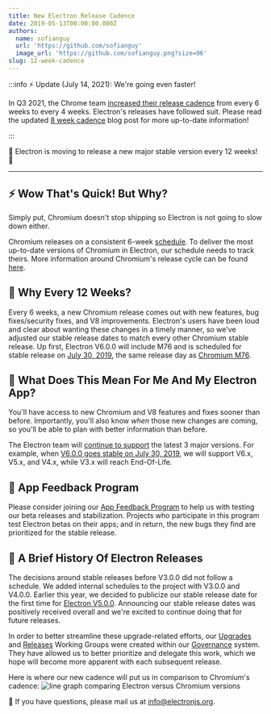 ```yaml
---
title: New Electron Release Cadence
date: 2019-05-13T00:00:00.000Z
authors:
  name: sofianguy
  url: 'https://github.com/sofianguy'
  image_url: 'https://github.com/sofianguy.png?size=96'
slug: 12-week-cadence
---
```


:::info ⚡️ Update (July 14, 2021): We're going even faster!

In Q3 2021, the Chrome team [increased their release cadence](https://blog.chromium.org/2021/03/speeding-up-release-cycle.html)
from every 6 weeks to every 4 weeks. Electron's releases have followed suit.
Please read the updated [8 week cadence](./8-week-cadence.md) blog post
for more up-to-date information!

:::

🎉 Electron is moving to release a new major stable version every 12 weeks! 🎉

---

## ⚡️ Wow That's Quick! But Why?

Simply put, Chromium doesn't stop shipping so Electron is not going to slow down either.

Chromium releases on a consistent 6-week [schedule](https://www.chromium.org/developers/calendar). To deliver the most up-to-date versions of Chromium in Electron, our schedule needs to track theirs. More information around Chromium's release cycle can be found [here](https://chromium.googlesource.com/chromium/src/+/master/docs/process/release_cycle.md).

## 🚀 Why Every 12 Weeks?

Every 6 weeks, a new Chromium release comes out with new features, bug fixes/security fixes, and V8 improvements. Electron's users have been loud and clear about wanting these changes in a timely manner, so we've adjusted our stable release dates to match every other Chromium stable release. Up first, Electron V6.0.0 will include M76 and is scheduled for stable release on [July 30, 2019](https://electronjs.org/docs/tutorial/electron-timelines#600-release-schedule), the same release day as [Chromium M76](https://www.chromestatus.com/features/schedule).

## 🚧 What Does This Mean For Me And My Electron App?

You'll have access to new Chromium and V8 features and fixes sooner than before. Importantly, you'll also know _when_ those new changes are coming, so you'll be able to plan with better information than before.

The Electron team will [continue to support](https://electronjs.org/docs/tutorial/support#supported-versions) the latest 3 major versions. For example, when [V6.0.0 goes stable on July 30, 2019](https://electronjs.org/docs/tutorial/electron-timelines#600-release-schedule), we will support V6.x, V5.x, and V4.x, while V3.x will reach End-Of-Life.

## 💬 App Feedback Program

Please consider joining our [App Feedback Program](https://electronjs.org/blog/app-feedback-program) to help us with testing our beta releases and stabilization. Projects who participate in this program test Electron betas on their apps; and in return, the new bugs they find are prioritized for the stable release.

## 📝 A Brief History Of Electron Releases

The decisions around stable releases before V3.0.0 did not follow a schedule. We added internal schedules to the project with V3.0.0 and V4.0.0. Earlier this year, we decided to publicize our stable release date for the first time for [Electron V5.0.0](https://electronjs.org/blog/electron-5-0-timeline). Announcing our stable release dates was positively received overall and we're excited to continue doing that for future releases.

In order to better streamline these upgrade-related efforts, our [Upgrades](https://github.com/electron/governance/tree/master/wg-upgrades) and [Releases](https://github.com/electron/governance/tree/master/wg-releases) Working Groups were created within our [Governance](https://electronjs.org/blog/governance) system. They have allowed us to better prioritize and delegate this work, which we hope will become more apparent with each subsequent release.

Here is where our new cadence will put us in comparison to Chromium's cadence:
<img alt="line graph comparing Electron versus Chromium versions" src="https://user-images.githubusercontent.com/2138661/57543187-86340700-7308-11e9-9745-a9371bb29275.png"/>

📨 If you have questions, please mail us at [info@electronjs.org](mailto:info@electronjs.org).
